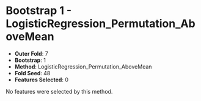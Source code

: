 # Bootstrap 1 - LogisticRegression_Permutation_AboveMean

- **Outer Fold**: 7
- **Bootstrap**: 1
- **Method**: LogisticRegression_Permutation_AboveMean
- **Fold Seed**: 48
- **Features Selected**: 0

No features were selected by this method.
